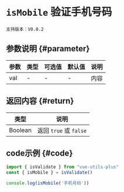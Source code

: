 # `isMobile` 验证手机号码

`支持版本：V0.0.2`


## 参数说明 {#parameter}

| 参数  | 类型  | 可选值 | 默认值 | 说明  |
|-----|-----|-----|-----|-----|
| val | -   | -   | -   | 内容  |


## 返回内容 {#return}

| 类型      | 说明                  |
|---------|---------------------|
| Boolean | 返回 `true` 或 `false` |


## code示例 {#code}

```javascript
import { isValidate } from "vue-utils-plus"
const { isMobile } = isValidate()

console.log(isMobile('手机号码'))
```
